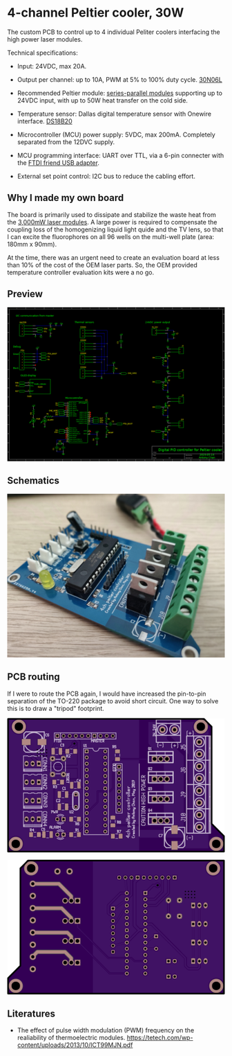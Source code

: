 # 4-channel Peltier cooler, 30W

The custom PCB to control up to 4 individual Peliter coolers
interfacing the high power laser modules.

Technical specifications:

* Input: 24VDC, max 20A.

* Output per channel: up to 10A, PWM at 5% to 100% duty cycle.
  [30N06L](https://cdn.sparkfun.com/datasheets/Components/General/FQP30N06L.pdf)

* Recommended Peltier module: [series-parallel
  modules](https://tetech.com/wp-content/uploads/2013/11/SP-254-1.0-1.5.pdf)
  supporting up to 24VDC input, with up to 50W heat transfer on the cold side.

* Temperature sensor: Dallas digital temperature sensor with Onewire interface.
  [DS18B20](https://www.analog.com/media/en/technical-documentation/data-sheets/ds18b20.pdf)

* Microcontroller (MCU) power supply: 5VDC, max 200mA. Completely separated from
  the 12DVC supply.

* MCU programming interface: UART over TTL, via a 6-pin connecter with the [FTDI
  friend USB adapter](https://www.adafruit.com/product/284).

* External set point control: I2C bus to reduce the cabling effort.

## Why I made my own board

The board is primarily used to dissipate and stabilize the waste heat from the
[3,000mW laser modules](https://www.ushio.com/product/necsel-green-laser-53x/).
A large power is required to compensate the coupling loss of the homogenizing
liquid light quide and the TV lens, so that I can excite the fluorophores on all
96 wells on the multi-well plate (area: 180mm x 90mm).

At the time, there was an urgent need to create an evaluation board at less than
10% of the cost of the OEM laser parts. So, the OEM provided temperature
controller evaluation kits were a no go.

## Preview

![](schematic.png)

## Schematics

![](preview.jpg)

## PCB routing

If I were to route the PCB again, I would have increased the pin-to-pin
separation of the TO-220 package to avoid short circuit. One way to solve this
is to draw a "tripod" footprint.

![](pcb-top.png)

![](pcb-bottom.png)

## Literatures

* The effect of pulse width modulation (PWM) frequency on the realiability of thermoelectric modules.
  https://tetech.com/wp-content/uploads/2013/10/ICT99MJN.pdf
